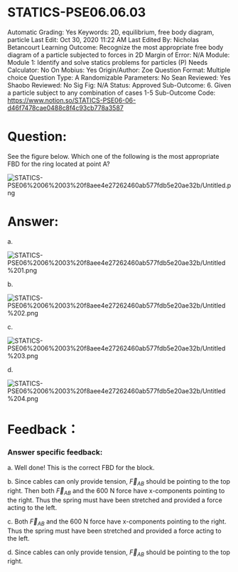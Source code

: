 # STATICS-PSE06.06.03

Automatic Grading: Yes
Keywords: 2D, equilibrium, free body diagram, particle
Last Edit: Oct 30, 2020 11:22 AM
Last Edited By: Nicholas Betancourt
Learning Outcome: Recognize the most appropriate free body diagram of a particle subjected to forces in 2D
Margin of Error: N/A
Module: Module 1: Identify and solve statics problems for particles (P)
Needs Calculator: No
On Mobius: Yes
Origin/Author: Zoe
Question Format: Multiple choice
Question Type: A
Randomizable Parameters: No
Sean Reviewed: Yes
Shaobo Reviewed: No
Sig Fig: N/A
Status: Approved
Sub-Outcome: 6. Given a particle subject to any combination of cases 1-5
Sub-Outcome Code: https://www.notion.so/STATICS-PSE06-06-d46f7478cae0488c8f4c93cb778a3587

# Question:

See the figure below. Which one of the following is the most appropriate FBD for the ring located at point A?

![STATICS-PSE06%2006%2003%20f8aee4e27262460ab577fdb5e20ae32b/Untitled.png](STATICS-PSE06%2006%2003%20f8aee4e27262460ab577fdb5e20ae32b/Untitled.png)

# Answer:

a.

![STATICS-PSE06%2006%2003%20f8aee4e27262460ab577fdb5e20ae32b/Untitled%201.png](STATICS-PSE06%2006%2003%20f8aee4e27262460ab577fdb5e20ae32b/Untitled%201.png)

b.

![STATICS-PSE06%2006%2003%20f8aee4e27262460ab577fdb5e20ae32b/Untitled%202.png](STATICS-PSE06%2006%2003%20f8aee4e27262460ab577fdb5e20ae32b/Untitled%202.png)

c.

![STATICS-PSE06%2006%2003%20f8aee4e27262460ab577fdb5e20ae32b/Untitled%203.png](STATICS-PSE06%2006%2003%20f8aee4e27262460ab577fdb5e20ae32b/Untitled%203.png)

d. 

![STATICS-PSE06%2006%2003%20f8aee4e27262460ab577fdb5e20ae32b/Untitled%204.png](STATICS-PSE06%2006%2003%20f8aee4e27262460ab577fdb5e20ae32b/Untitled%204.png)

# Feedback：

### Answer specific feedback:

a. Well done! This is the correct FBD for the block.

b. Since cables can only provide tension, $\overrightarrow{F}_{AB}$ should be pointing to the top right. Then both $\overrightarrow{F}_{AB}$ and the 600 N force have x-components  pointing to the right.  Thus the spring must have been stretched and provided a force acting to the left. 

c. Both $\overrightarrow{F}_{AB}$ and the 600 N force have x-components pointing to the right.  Thus the spring must have been stretched and provided a force acting to the left. 

d. Since cables can only provide tension, $\overrightarrow{F}_{AB}$ should be pointing to the top right.